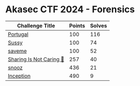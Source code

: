 # Akasec CTF 2024 - Forensics

| Challenge Title                                         | Points | Solves |
| ------------------------------------------------------- | ------ | ------ |
| [Portugal](Portugal)                                    | 100    | 116    |
| [Sussy](Sussy)                                          | 100    | 74     |
| [saveme](saveme)                                        | 100    | 52     |
| [Sharing Is Not Caring 👃](Sharing%20Is%20Not%20Caring) | 257    | 40     |
| [snooz](snooz)                                          | 436    | 21     |
| [Inception](Inception)                                  | 490    | 9      |
